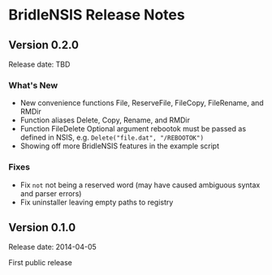 ﻿# BridleNSIS Release Notes

## Version 0.2.0

Release date: TBD

### What's New

*   New convenience functions File, ReserveFile, FileCopy, FileRename, and RMDir
*   Function aliases Delete, Copy, Rename, and RMDir
*   Function FileDelete Optional argument rebootok must be passed as defined in NSIS, e.g. `Delete("file.dat", "/REBOOTOK")`
*   Showing off more BridleNSIS features in the example script

### Fixes

*   Fix `not` not being a reserved word (may have caused ambiguous syntax and parser errors)
*   Fix uninstaller leaving empty paths to registry

## Version 0.1.0

Release date: 2014-04-05

First public release
